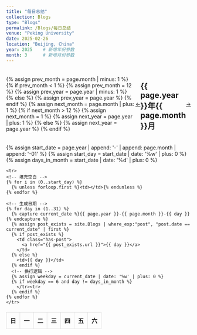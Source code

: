 ```yaml
---
title: "每日总结"
collection: Blogs
type: "Blogs"
permalink: /Blogs/每日总结
venue: "Peking University"
date: 2025-02-26
location: "Beijing, China"
year: 2025    # 新增年份参数
month: 3      # 新增月份参数
---
```


<!-- 添加日历导航 -->
<div class="calendar-nav">
  {% assign prev_month = page.month | minus: 1 %}
  {% if prev_month < 1 %}
    {% assign prev_month = 12 %}
    {% assign prev_year = page.year | minus: 1 %}
  {% else %}
    {% assign prev_year = page.year %}
  {% endif %}
  {% assign next_month = page.month | plus: 1 %}
  {% if next_month > 12 %}
    {% assign next_month = 1 %}
    {% assign next_year = page.year | plus: 1 %}
  {% else %}
    {% assign next_year = page.year %}
  {% endif %}
  <a href="/Blogs/每日总结/{{ prev_year }}-{{ prev_month }}">←</a>
  <h2>{{ page.year }}年{{ page.month }}月</h2>
  <a href="/Blogs/每日总结/{{ next_year }}-{{ next_month }}">→</a>
</div>

<!-- 生成日历表格 -->
<table class="daily-calendar">
  <thead>
    <tr>
      <th>日</th><th>一</th><th>二</th><th>三</th><th>四</th><th>五</th><th>六</th>
    </tr>
  </thead>
  <tbody>
    {% assign start_date = page.year | append: '-' | append: page.month | append: '-01' %}
    {% assign start_day = start_date | date: '%w' | plus: 0 %}
    {% assign days_in_month = start_date | date: '%d' | plus: 0 %}
    
    <tr>
    <!-- 填充空白 -->
    {% for i in (0..start_day) %}
      {% unless forloop.first %}<td></td>{% endunless %}
    {% endfor %}
    
    <!-- 生成日期 -->
    {% for day in (1..31) %}
      {% capture current_date %}{{ page.year }}-{{ page.month }}-{{ day }}{% endcapture %}
      {% assign post_exists = site.Blogs | where_exp:"post", "post.date == current_date" | first %}
      {% if post_exists %}
        <td class="has-post">
          <a href="{{ post_exists.url }}">{{ day }}</a>
        </td>
      {% else %}
        <td>{{ day }}</td>
      {% endif %}
      <!-- 换行逻辑 -->
      {% assign weekday = current_date | date: '%w' | plus: 0 %}
      {% if weekday == 6 and day != days_in_month %}
        </tr><tr>
      {% endif %}
    {% endfor %}
    </tr>
  </tbody>
</table>

<style>
.daily-calendar {
  width: 100%;
  border-collapse: collapse;
  margin: 20px 0;
}

.daily-calendar td, .daily-calendar th {
  border: 1px solid #ddd;
  padding: 10px;
  text-align: center;
}

.has-post a {
  background: #f0f8ff;
  display: block;
  border-radius: 3px;
}

.calendar-nav {
  display: flex;
  justify-content: space-between;
  align-items: center;
  margin: 20px 0;
}
</style>

<script src="https://giscus.app/client.js"
        data-repo="ICUlizhi/ICUlizhi.github.io"
        data-repo-id="R_kgDOKfCXRQ"
        data-category="Announcements"
        data-category-id="DIC_kwDOKfCXRc4CknGa"
        data-mapping="url"
        data-strict="0"
        data-reactions-enabled="1"
        data-emit-metadata="1"
        data-input-position="top"
        data-theme="light"
        data-lang="zh-CN"
        data-loading="lazy"
        crossorigin="anonymous"
        async>
</script>